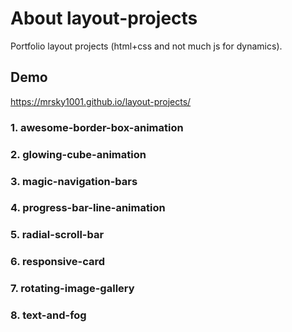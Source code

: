 # About layout-projects
Portfolio layout projects (html+css and not much js for dynamics).

## Demo
https://mrsky1001.github.io/layout-projects/

### 1. awesome-border-box-animation
### 2. glowing-cube-animation
### 3. magic-navigation-bars
### 4. progress-bar-line-animation
### 5. radial-scroll-bar
### 6. responsive-card
### 7. rotating-image-gallery
### 8. text-and-fog
